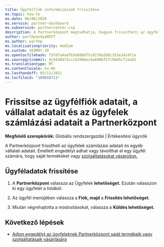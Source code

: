 ```yaml
---
title: Ügyfélfiók információinak frissítése
ms.topic: how-to
ms.date: 06/08/2020
ms.service: partner-dashboard
ms.subservice: partnercenter-csp
description: A Partnerközpont megtudhatja, hogyan frissítheti az ügyfelek számlázási adatait, vagy hogyan frissítheti a vállalati adatokat.
author: parthpandyaMSFT
ms.author: parthp
ms.localizationpriority: medium
ms.custom: SEOMAY.20
ms.openlocfilehash: f3fd7a4adfb3e88b875c8178a260c353e1414f1e
ms.sourcegitcommit: dc9438475ccc6298bec6a698bf5fc9bd5cf2aa81
ms.translationtype: MT
ms.contentlocale: hu-HU
ms.lasthandoff: 05/12/2021
ms.locfileid: "109818711"
---
```

# <a name="update-customer-account-info-company-details-and-customer-billing-information-in-partner-center"></a>Frissítse az ügyfélfiók adatait, a vállalat adatait és az ügyfelek számlázási adatait a Partnerközpont

**Megfelelő szerepkörök:** Globális rendszergazdai | Értékesítési ügynök

A Partnerközpont frissítheti az ügyfelek számlázási adatait és egyéb vállalati adatait. Emellett engedélyt adhat vagy távolíthat el egy ügyfél számára, hogy saját termékeket vagy [szolgáltatásokat vásároljon.](give-customers-permission.md)

## <a name="update-customer-details"></a>Ügyféladatok frissítése

1. A **Partnerközpont** válassza az Ügyfelek **lehetőséget.** Ezután válasszon ki egy ügyfelet a listából.

2. Az ügyfél menüjében válassza a **Fiók, majd** a **Frissítés lehetőséget.**

3. Miután végrehajtotta a módosításokat, válassza a **Küldés lehetőséget.**

## <a name="next-steps"></a>Következő lépések

- [Adjon engedélyt az ügyfeleknek Partnerközpont saját termékeik vagy szolgáltatásaik vásárlására](give-customers-permission.md)